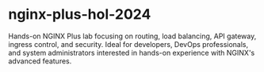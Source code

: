 # nginx-plus-hol-2024
Hands-on NGINX Plus lab focusing on routing, load balancing, API gateway, ingress control, and security. Ideal for developers, DevOps professionals, and system administrators interested in hands-on experience with NGINX's advanced features.

